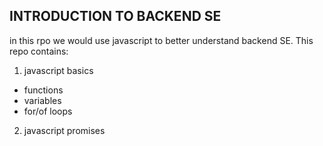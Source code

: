 ## INTRODUCTION TO BACKEND SE
in this rpo we would use javascript to better understand backend SE. This repo contains:
1. javascript basics
- functions
- variables
- for/of loops

2. javascript promises
